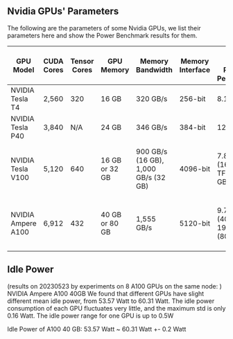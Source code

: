 

## Nvidia GPUs' Parameters

The following are the parameters of some Nvidia GPUs, we list their parameters here and show the Power Benchmark results for them.

| GPU Model        | CUDA Cores | Tensor Cores | GPU Memory | Memory Bandwidth | Memory Interface | Peak Single-Precision Performance | Peak Half-Precision Performance | Form Factor | Approximate Price (USD)   | Power Cap (Watts) |
|------------------|------------|--------------|------------|------------------|------------------|----------------------------------|---------------------------------|-------------|--------------------------|------------------|
| NVIDIA Tesla T4  | 2,560      | 320          | 16 GB      | 320 GB/s         | 256-bit          | 8.1 TFLOPS                      | 65 TFLOPS                       | PCIe        | $2,499                   | 70W              |
| NVIDIA Tesla P40 | 3,840      | N/A          | 24 GB      | 346 GB/s         | 384-bit          | 12.0 TFLOPS                     | 47.5 TFLOPS                     | PCIe        | $7,999                   | 250W             |
| NVIDIA Tesla V100 | 5,120      | 640          | 16 GB or 32 GB | 900 GB/s (16 GB), 1,000 GB/s (32 GB) | 4096-bit | 7.8 TFLOPS (16 GB), 7.5 TFLOPS (32 GB) | 15.7 TFLOPS (16 GB), 15.0 TFLOPS (32 GB) | PCIe or SXM2 | $9,599 (16 GB), $11,599 (32 GB) | 250W (16 GB), 300W (32 GB) |
| NVIDIA Ampere A100 | 6,912    | 432          | 40 GB or 80 GB | 1,555 GB/s | 5120-bit | 9.7 TFLOPS (40 GB), 19.5 TFLOPS (80 GB) | 19.5 TFLOPS (40 GB), 39.0 TFLOPS (80 GB) | PCIe or SXM4 | $11,999 (40 GB), $19,999 (80 GB) | 400W (40 GB), 400W (80 GB) |


## Idle Power

(results on 20230523 by experiments on 8 A100 GPUs on the same node: )
NVIDIA Ampere A100 40GB
We found that different GPUs have slight different mean idle power, from 53.57 Watt to 60.31 Watt.
The idle power consumption of each GPU fluctuates very little, and the maximum std is only 0.16 Watt. 
The idle power range for one GPU is up to 0.5W

Idle Power of A100 40 GB: 53.57 Watt ~ 60.31 Watt +- 0.2 Watt

